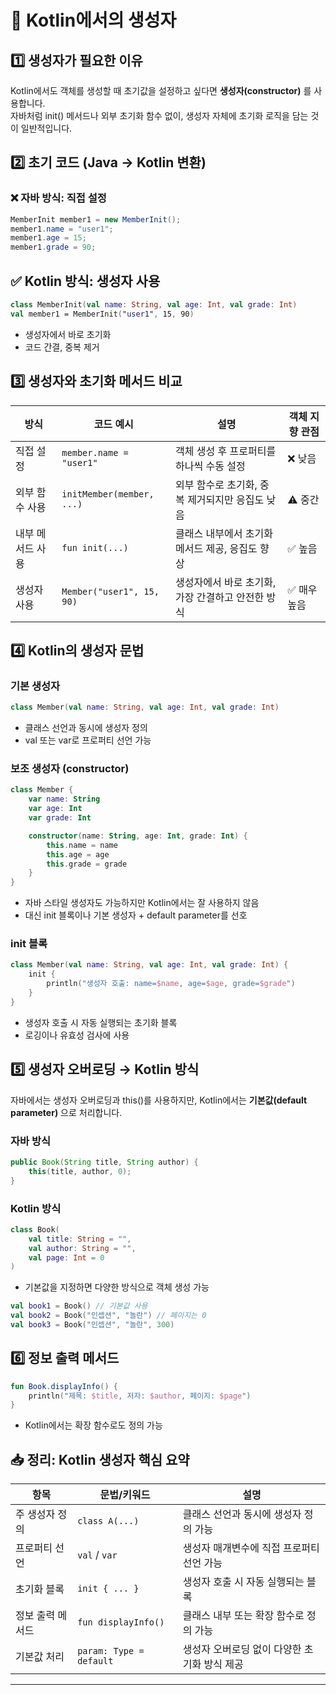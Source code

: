 # 🧬 Kotlin에서의 생성자
## 1️⃣ 생성자가 필요한 이유
Kotlin에서도 객체를 생성할 때 초기값을 설정하고 싶다면 **생성자(constructor)** 를 사용합니다.  
자바처럼 init() 메서드나 외부 초기화 함수 없이, 생성자 자체에 초기화 로직을 담는 것이 일반적입니다.  

## 2️⃣ 초기 코드 (Java → Kotlin 변환)
### ❌ 자바 방식: 직접 설정
```java
MemberInit member1 = new MemberInit();
member1.name = "user1";
member1.age = 15;
member1.grade = 90;
```

## ✅ Kotlin 방식: 생성자 사용
```kotlin
class MemberInit(val name: String, val age: Int, val grade: Int)
val member1 = MemberInit("user1", 15, 90)
```
- 생성자에서 바로 초기화
- 코드 간결, 중복 제거

## 3️⃣ 생성자와 초기화 메서드 비교
| 방식               | 코드 예시                        | 설명                                               | 객체 지향 관점 |
|--------------------|----------------------------------|----------------------------------------------------|----------------|
| 직접 설정          | `member.name = "user1"`          | 객체 생성 후 프로퍼티를 하나씩 수동 설정            | ❌ 낮음         |
| 외부 함수 사용      | `initMember(member, ...)`        | 외부 함수로 초기화, 중복 제거되지만 응집도 낮음     | ⚠️ 중간         |
| 내부 메서드 사용    | `fun init(...)`                  | 클래스 내부에서 초기화 메서드 제공, 응집도 향상     | ✅ 높음         |
| 생성자 사용         | `Member("user1", 15, 90)`        | 생성자에서 바로 초기화, 가장 간결하고 안전한 방식   | ✅ 매우 높음     |



## 4️⃣ Kotlin의 생성자 문법
### 기본 생성자
```kotlin
class Member(val name: String, val age: Int, val grade: Int)
```

- 클래스 선언과 동시에 생성자 정의
- val 또는 var로 프로퍼티 선언 가능

### 보조 생성자 (constructor)
```kotlin
class Member {
    var name: String
    var age: Int
    var grade: Int

    constructor(name: String, age: Int, grade: Int) {
        this.name = name
        this.age = age
        this.grade = grade
    }
}
```

- 자바 스타일 생성자도 가능하지만 Kotlin에서는 잘 사용하지 않음
- 대신 init 블록이나 기본 생성자 + default parameter를 선호

### init 블록
```kotlin
class Member(val name: String, val age: Int, val grade: Int) {
    init {
        println("생성자 호출: name=$name, age=$age, grade=$grade")
    }
}
```

- 생성자 호출 시 자동 실행되는 초기화 블록
- 로깅이나 유효성 검사에 사용

## 5️⃣ 생성자 오버로딩 → Kotlin 방식
자바에서는 생성자 오버로딩과 this()를 사용하지만, Kotlin에서는 **기본값(default parameter)** 으로 처리합니다.
### 자바 방식
```java
public Book(String title, String author) {
    this(title, author, 0);
}
```

### Kotlin 방식
```kotlin
class Book(
    val title: String = "",
    val author: String = "",
    val page: Int = 0
)
```

- 기본값을 지정하면 다양한 방식으로 객체 생성 가능
```kotlin
val book1 = Book() // 기본값 사용
val book2 = Book("인셉션", "놀란") // 페이지는 0
val book3 = Book("인셉션", "놀란", 300)
```


## 6️⃣ 정보 출력 메서드
```kotlin
fun Book.displayInfo() {
    println("제목: $title, 저자: $author, 페이지: $page")
}
```

- Kotlin에서는 확장 함수로도 정의 가능

## 📥 정리: Kotlin 생성자 핵심 요약
| 항목             | 문법/키워드           | 설명                                               |
|------------------|------------------------|----------------------------------------------------|
| 주 생성자 정의     | `class A(...)`         | 클래스 선언과 동시에 생성자 정의 가능               |
| 프로퍼티 선언      | `val` / `var`          | 생성자 매개변수에 직접 프로퍼티 선언 가능           |
| 초기화 블록        | `init { ... }`         | 생성자 호출 시 자동 실행되는 블록                   |
| 정보 출력 메서드   | `fun displayInfo()`     | 클래스 내부 또는 확장 함수로 정의 가능              |
| 기본값 처리        | `param: Type = default`| 생성자 오버로딩 없이 다양한 초기화 방식 제공         |

---

